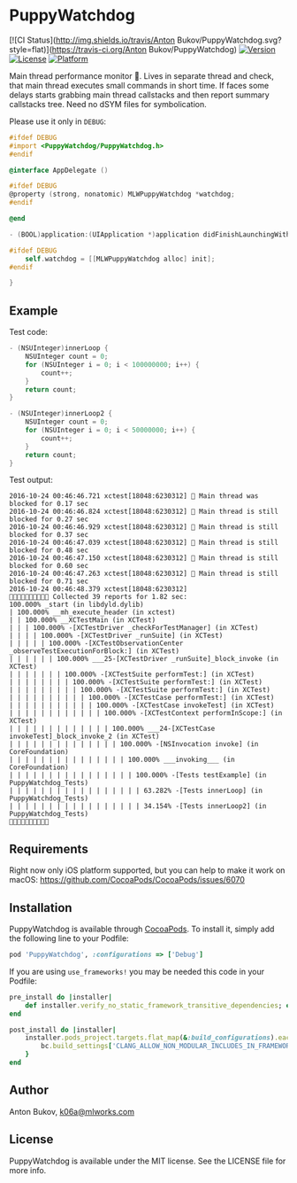 # PuppyWatchdog

[![CI Status](http://img.shields.io/travis/Anton Bukov/PuppyWatchdog.svg?style=flat)](https://travis-ci.org/Anton Bukov/PuppyWatchdog)
[![Version](https://img.shields.io/cocoapods/v/PuppyWatchdog.svg?style=flat)](http://cocoapods.org/pods/PuppyWatchdog)
[![License](https://img.shields.io/cocoapods/l/PuppyWatchdog.svg?style=flat)](http://cocoapods.org/pods/PuppyWatchdog)
[![Platform](https://img.shields.io/cocoapods/p/PuppyWatchdog.svg?style=flat)](http://cocoapods.org/pods/PuppyWatchdog)

Main thread performance monitor 🐶. Lives in separate thread and check, that main thread executes small commands in short time. If faces some delays starts grabbing main thread callstacks and then report summary callstacks tree. Need no dSYM files for symbolication.

Please use it only in `DEBUG`:
```objective-c
#ifdef DEBUG
#import <PuppyWatchdog/PuppyWatchdog.h>
#endif

@interface AppDelegate ()

#ifdef DEBUG
@property (strong, nonatomic) MLWPuppyWatchdog *watchdog;
#endif

@end

- (BOOL)application:(UIApplication *)application didFinishLaunchingWithOptions:(NSDictionary *)launchOptions {

#ifdef DEBUG
    self.watchdog = [[MLWPuppyWatchdog alloc] init];
#endif

}
```

## Example

Test code:
```objective-c
- (NSUInteger)innerLoop {
    NSUInteger count = 0;
    for (NSUInteger i = 0; i < 100000000; i++) {
        count++;
    }
    return count;
}

- (NSUInteger)innerLoop2 {
    NSUInteger count = 0;
    for (NSUInteger i = 0; i < 50000000; i++) {
        count++;
    }
    return count;
}
```

Test output:
```
2016-10-24 00:46:46.721 xctest[18048:6230312] 🐶 Main thread was blocked for 0.17 sec
2016-10-24 00:46:46.824 xctest[18048:6230312] 🐶 Main thread is still blocked for 0.27 sec
2016-10-24 00:46:46.929 xctest[18048:6230312] 🐶 Main thread is still blocked for 0.37 sec
2016-10-24 00:46:47.039 xctest[18048:6230312] 🐶 Main thread is still blocked for 0.48 sec
2016-10-24 00:46:47.150 xctest[18048:6230312] 🐶 Main thread is still blocked for 0.60 sec
2016-10-24 00:46:47.263 xctest[18048:6230312] 🐶 Main thread is still blocked for 0.71 sec
2016-10-24 00:46:48.379 xctest[18048:6230312] 
🐶🐶🐶🐶🐶🐶🐶🐶🐶🐶 Collected 39 reports for 1.82 sec:
100.000% _start (in libdyld.dylib)
| 100.000% __mh_execute_header (in xctest)
| | 100.000% __XCTestMain (in XCTest)
| | | 100.000% -[XCTestDriver _checkForTestManager] (in XCTest)
| | | | 100.000% -[XCTestDriver _runSuite] (in XCTest)
| | | | | 100.000% -[XCTestObservationCenter _observeTestExecutionForBlock:] (in XCTest)
| | | | | | 100.000% ___25-[XCTestDriver _runSuite]_block_invoke (in XCTest)
| | | | | | | 100.000% -[XCTestSuite performTest:] (in XCTest)
| | | | | | | | 100.000% -[XCTestSuite performTest:] (in XCTest)
| | | | | | | | | 100.000% -[XCTestSuite performTest:] (in XCTest)
| | | | | | | | | | 100.000% -[XCTestCase performTest:] (in XCTest)
| | | | | | | | | | | 100.000% -[XCTestCase invokeTest] (in XCTest)
| | | | | | | | | | | | 100.000% -[XCTestContext performInScope:] (in XCTest)
| | | | | | | | | | | | | 100.000% ___24-[XCTestCase invokeTest]_block_invoke_2 (in XCTest)
| | | | | | | | | | | | | | 100.000% -[NSInvocation invoke] (in CoreFoundation)
| | | | | | | | | | | | | | | 100.000% ___invoking___ (in CoreFoundation)
| | | | | | | | | | | | | | | | 100.000% -[Tests testExample] (in PuppyWatchdog_Tests)
| | | | | | | | | | | | | | | | | 63.282% -[Tests innerLoop] (in PuppyWatchdog_Tests)
| | | | | | | | | | | | | | | | | 34.154% -[Tests innerLoop2] (in PuppyWatchdog_Tests)
🐶🐶🐶🐶🐶🐶🐶🐶🐶🐶
```

## Requirements

Right now only iOS platform supported, but you can help to make it work on macOS: https://github.com/CocoaPods/CocoaPods/issues/6070

## Installation

PuppyWatchdog is available through [CocoaPods](http://cocoapods.org). To install
it, simply add the following line to your Podfile:

```ruby
pod 'PuppyWatchdog', :configurations => ['Debug']
```

If you are using `use_frameworks!` you may be needed this code in your Podfile:
```ruby
pre_install do |installer|
    def installer.verify_no_static_framework_transitive_dependencies; end
end

post_install do |installer|
    installer.pods_project.targets.flat_map(&:build_configurations).each { |bc|
        bc.build_settings['CLANG_ALLOW_NON_MODULAR_INCLUDES_IN_FRAMEWORK_MODULES'] = 'Yes'
    }
end
```

## Author

Anton Bukov, k06a@mlworks.com

## License

PuppyWatchdog is available under the MIT license. See the LICENSE file for more info.

